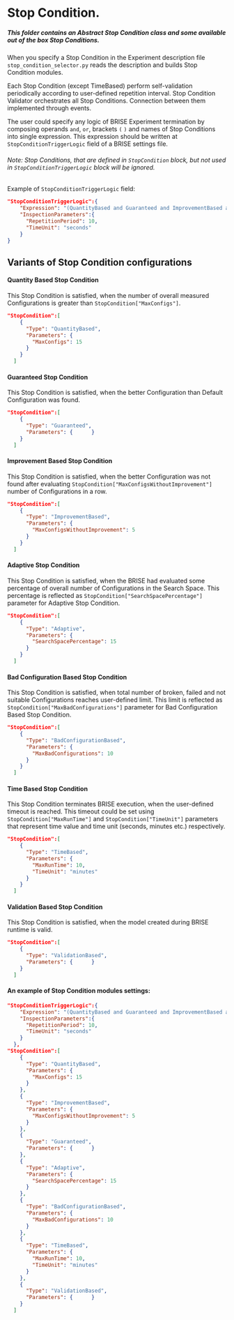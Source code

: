 # Stop Condition.
##### This folder contains an Abstract Stop Condition class and some available out of the box Stop Conditions.

When you specify a Stop Condition in the Experiment description file `stop_condition_selector.py` reads the description and builds Stop Condition modules. 

Each Stop Condition (except TimeBased) perform self-validation periodically according to user-defined repetition interval. Stop Condition Validator orchestrates all Stop Conditions. Connection between them implemented through events. 

The user could specify any logic of BRISE Experiment termination by composing operands `and`, `or`, brackets `(` `)` and names of Stop Conditions into single expression.
This expression should be written at `StopConditionTriggerLogic` field of a BRISE settings file.
###### Note: Stop Conditions, that are defined in `StopCondition` block, but not used in `StopConditionTriggerLogic` block will be ignored.
Example of `StopConditionTriggerLogic` field:

```json
"StopConditionTriggerLogic":{
    "Expression": "(QuantityBased and Guaranteed and ImprovementBased and Adaptive) or BadConfigurationBased",
    "InspectionParameters":{
      "RepetitionPeriod": 10,
      "TimeUnit": "seconds"
    }
}
```

## Variants of Stop Condition configurations

#### Quantity Based Stop Condition

This Stop Condition is satisfied, when the number of overall measured Configurations is greater than `StopCondition["MaxConfigs"]`.

```json
"StopCondition":[
    {
      "Type": "QuantityBased",
      "Parameters": {
        "MaxConfigs": 15
      }
    }
  ]
```

#### Guaranteed Stop Condition

This Stop Condition is satisfied, when the better Configuration than Default Configuration was found.

```json
"StopCondition":[
    {
      "Type": "Guaranteed",
      "Parameters": {      }
    }
  ]
```

#### Improvement Based Stop Condition

This Stop Condition is satisfied, when the better Configuration was not found after evaluating `StopCondition["MaxConfigsWithoutImprovement"]` number of Configurations in a row.

```json
"StopCondition":[
    {
      "Type": "ImprovementBased",
      "Parameters": {
        "MaxConfigsWithoutImprovement": 5
      }
    }
  ]
```

#### Adaptive Stop Condition

This Stop Condition is satisfied, when the BRISE had evaluated some percentage of overall number of Configurations in the Search Space. 
This percentage is reflected as `StopCondition["SearchSpacePercentage"]` parameter for Adaptive Stop Condition.

```json
"StopCondition":[
    {
      "Type": "Adaptive",
      "Parameters": {
        "SearchSpacePercentage": 15
      }
    }
  ]
```
#### Bad Configuration Based Stop Condition

This Stop Condition is satisfied, when total number of broken, failed and not suitable Configurations reaches user-defined limit. This limit is reflected as `StopCondition["MaxBadConfigurations"]` parameter for Bad Configuration Based Stop Condition.

```json
"StopCondition":[
    {
      "Type": "BadConfigurationBased",
      "Parameters": {
        "MaxBadConfigurations": 10
      }
    }
  ]
```

#### Time Based Stop Condition

This Stop Condition terminates BRISE execution, when the user-defined timeout is reached.
This timeout could be set using `StopCondition["MaxRunTime"]` and `StopCondition["TimeUnit"]` parameters that represent time value and time unit (seconds, minutes etc.) respectively.

```json
"StopCondition":[
    {
      "Type": "TimeBased",
      "Parameters": {
        "MaxRunTime": 10,
        "TimeUnit": "minutes"
      }
    }
  ]
```

#### Validation Based Stop Condition

This Stop Condition is satisfied, when the model created during BRISE runtime is valid.

```json
"StopCondition":[
    {
      "Type": "ValidationBased",
      "Parameters": {      }
    }
  ]
```

#### An example of Stop Condition modules settings:

```json
"StopConditionTriggerLogic":{
    "Expression": "(QuantityBased and Guaranteed and ImprovementBased and Adaptive or ValidationBased) or BadConfigurationBased",
    "InspectionParameters":{
      "RepetitionPeriod": 10,
      "TimeUnit": "seconds"
    }
  },
"StopCondition":[
    {
      "Type": "QuantityBased",
      "Parameters": {
        "MaxConfigs": 15
      }
    },
    {
      "Type": "ImprovementBased",
      "Parameters": {
        "MaxConfigsWithoutImprovement": 5
      }
    },
    {
      "Type": "Guaranteed",
      "Parameters": {      }
    },
    {
      "Type": "Adaptive",
      "Parameters": {
        "SearchSpacePercentage": 15
      }
    },
    {
      "Type": "BadConfigurationBased",
      "Parameters": {
        "MaxBadConfigurations": 10
      }
    },
    {
      "Type": "TimeBased",
      "Parameters": {
        "MaxRunTime": 10,
        "TimeUnit": "minutes"
      }
    },
    {
      "Type": "ValidationBased",
      "Parameters": {      }
    }
  ]
```
